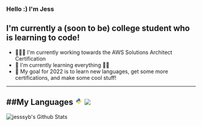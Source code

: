 ### Hello :) I'm Jess

## I'm currently a (soon to be) college student who is learning to code!
- 👩🏻‍💻 I'm currently working towards the AWS Solutions Architect Certification
- 🌱 I'm currently learning everything 😵‍💫
- 🎊 My goal for 2022 is to learn new languages, get some more certifications, and make some cool stuff!

---
##My Languages
<code><img height="20" src="https://raw.githubusercontent.com/github/explore/80688e429a7d4ef2fca1e82350fe8e3517d3494d/topics/python/python.png"></code>
<code><img height="20" src="https://raw.githubusercontent.com/github/explore/80688e429a7d4ef2fca1e82350fe8e3517d3494d/topics/python/java.png"></code>
---

<img align ="left" alt = "jesssyb's Github Stats" src = "https://github-readme-stats.vercel.app/api?username=jesssyb&show_icons=true&hide_border=true&theme=dracula" >
